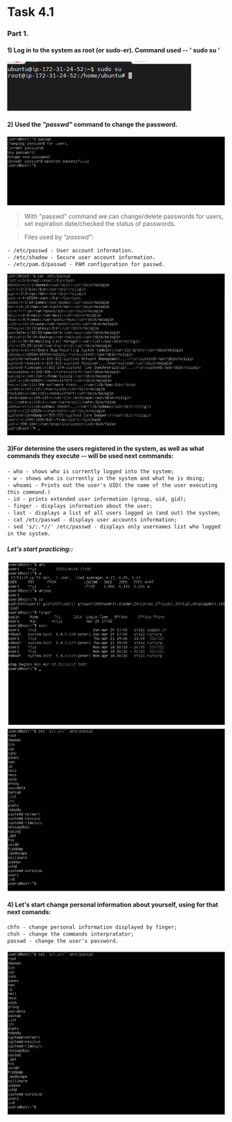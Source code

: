 # Task 4.1 
### Part 1.
#### 1) Log in to the system as root (or sudo-er). Command used -- ' sudo su '
![screen1](https://github.com/NikPryvalov/DevOps_online_Kharkiv_2022Q1Q2/blob/main/m4/task4.1/screen/screen1.png)
#### 2) Used the _"passwd"_ command to change the password.
![screen2](https://github.com/NikPryvalov/DevOps_online_Kharkiv_2022Q1Q2/blob/main/m4/task4.1/screen/screen2.png)
> With "passwd" command we can change/delete passwords for users, set expiration date/checked the status of passwords.

> Files used by _"passwd"_:
 ```
- /etc/passwd - User account information.
- /etc/shadow - Secure user account information.
- /etc/pam.d/passwd - PAM configuration for passwd.
```
![screen3](https://github.com/NikPryvalov/DevOps_online_Kharkiv_2022Q1Q2/blob/main/m4/task4.1/screen/screen3.png)
#### 3)For determine the users registered in the system, as well as what commands they execute -- will be used next commands:  
```
- who - shows who is currently logged into the system;
- w - shows who is currently in the system and what he is doing;
- whoami - Prints out the user's UID( the name of the user executing this command.)
- id - prints extended user information (group, uid, gid);
- finger - displays information about the user;
- last - displays a list of all users logged in (and out) the system;
- cat /etc/passwd - displays user accounts information;
- sed 's/:.*//' /etc/passwd - displays only usernames list who logged in the system.
```
##### Let's start practicing::
![screen4](https://github.com/NikPryvalov/DevOps_online_Kharkiv_2022Q1Q2/blob/main/m4/task4.1/screen/screen4.png)
![screen5](https://github.com/NikPryvalov/DevOps_online_Kharkiv_2022Q1Q2/blob/main/m4/task4.1/screen/screen5.png)
#### 4) Let's start change personal information about yourself, using for that next comands:
```
chfn - change personal information displayed by finger;
chsh - change the commands interpratator;
passwd - change the user's password.
```
![screen6](https://github.com/NikPryvalov/DevOps_online_Kharkiv_2022Q1Q2/blob/main/m4/task4.1/screen/screen6.png)
